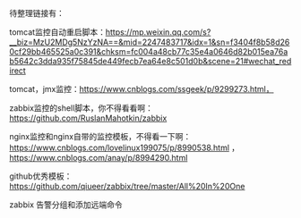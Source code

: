 待整理链接有：

tomcat监控自动重启脚本：https://mp.weixin.qq.com/s?__biz=MzU2MDg5NzYzNA==&mid=2247483717&idx=1&sn=f3404f8b58d260cf29bb465525a0c391&chksm=fc004a48cb77c35e4a0646d82b015ea76ab5642c3dda935f75845de449fecb7ea64e8c501d0b&scene=21#wechat_redirect

tomcat，jmx监控：https://www.cnblogs.com/ssgeek/p/9299273.html，

zabbix监控的shell脚本，你不得看看啊：https://github.com/RuslanMahotkin/zabbix

nginx监控和nginx自带的监控模板，不得看一下啊：https://www.cnblogs.com/lovelinux199075/p/8990538.html ， https://www.cnblogs.com/anay/p/8994290.html

github优秀模板：https://github.com/qiueer/zabbix/tree/master/All%20In%20One

zabbix 告警分组和添加远端命令